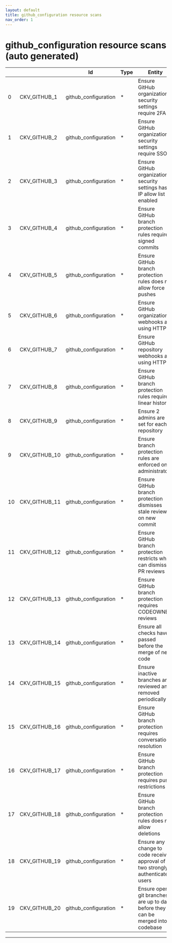 ```yaml
---
layout: default
title: github_configuration resource scans
nav_order: 1
---
```


# github_configuration resource scans (auto generated)

|    |               | Id                   | Type   | Entity                                                                          | Policy               | IaC                                                                                                           |
|----|---------------|----------------------|--------|---------------------------------------------------------------------------------|----------------------|---------------------------------------------------------------------------------------------------------------|
|  0 | CKV_GITHUB_1  | github_configuration | *      | Ensure GitHub organization security settings require 2FA                        | github_configuration | https://github.com/bridgecrewio/checkov/tree/master/checkov/github/checks/2fa.py                              |
|  1 | CKV_GITHUB_2  | github_configuration | *      | Ensure GitHub organization security settings require SSO                        | github_configuration | https://github.com/bridgecrewio/checkov/tree/master/checkov/github/checks/sso.py                              |
|  2 | CKV_GITHUB_3  | github_configuration | *      | Ensure GitHub organization security settings has IP allow list enabled          | github_configuration | https://github.com/bridgecrewio/checkov/tree/master/checkov/github/checks/ipallowlist.py                      |
|  3 | CKV_GITHUB_4  | github_configuration | *      | Ensure GitHub branch protection rules requires signed commits                   | github_configuration | https://github.com/bridgecrewio/checkov/tree/master/checkov/github/checks/require_signatures.py               |
|  4 | CKV_GITHUB_5  | github_configuration | *      | Ensure GitHub branch protection rules does not allow force pushes               | github_configuration | https://github.com/bridgecrewio/checkov/tree/master/checkov/github/checks/disallow_force_pushes.py            |
|  5 | CKV_GITHUB_6  | github_configuration | *      | Ensure GitHub organization webhooks are using HTTPS                             | github_configuration | https://github.com/bridgecrewio/checkov/tree/master/checkov/github/checks/webhooks_https_orgs.py              |
|  6 | CKV_GITHUB_7  | github_configuration | *      | Ensure GitHub repository webhooks are using HTTPS                               | github_configuration | https://github.com/bridgecrewio/checkov/tree/master/checkov/github/checks/webhooks_https_repos.py             |
|  7 | CKV_GITHUB_8  | github_configuration | *      | Ensure GitHub branch protection rules requires linear history                   | github_configuration | https://github.com/bridgecrewio/checkov/tree/master/checkov/github/checks/require_linear_history.py           |
|  8 | CKV_GITHUB_9  | github_configuration | *      | Ensure 2 admins are set for each repository                                     | github_configuration | https://github.com/bridgecrewio/checkov/tree/master/checkov/github/checks/repository_collaborators.py         |
|  9 | CKV_GITHUB_10 | github_configuration | *      | Ensure branch protection rules are enforced on administrators                   | github_configuration | https://github.com/bridgecrewio/checkov/tree/master/checkov/github/checks/enforce_branch_protection_admins.py |
| 10 | CKV_GITHUB_11 | github_configuration | *      | Ensure GitHub branch protection dismisses stale review on new commit            | github_configuration | https://github.com/bridgecrewio/checkov/tree/master/checkov/github/checks/dismiss_stale_reviews.py            |
| 11 | CKV_GITHUB_12 | github_configuration | *      | Ensure GitHub branch protection restricts who can dismiss PR reviews            | github_configuration | https://github.com/bridgecrewio/checkov/tree/master/checkov/github/checks/restrict_pr_review_dismissal.py     |
| 12 | CKV_GITHUB_13 | github_configuration | *      | Ensure GitHub branch protection requires CODEOWNER reviews                      | github_configuration | https://github.com/bridgecrewio/checkov/tree/master/checkov/github/checks/require_code_owner_reviews.py       |
| 13 | CKV_GITHUB_14 | github_configuration | *      | Ensure all checks have passed before the merge of new code                      | github_configuration | https://github.com/bridgecrewio/checkov/tree/master/checkov/github/checks/require_status_checks_pr.py         |
| 14 | CKV_GITHUB_15 | github_configuration | *      | Ensure inactive branches are reviewed and removed periodically                  | github_configuration | https://github.com/bridgecrewio/checkov/tree/master/checkov/github/checks/disallow_inactive_branch_60days.py  |
| 15 | CKV_GITHUB_16 | github_configuration | *      | Ensure GitHub branch protection requires conversation resolution                | github_configuration | https://github.com/bridgecrewio/checkov/tree/master/checkov/github/checks/require_conversation_resolution.py  |
| 16 | CKV_GITHUB_17 | github_configuration | *      | Ensure GitHub branch protection requires push restrictions                      | github_configuration | https://github.com/bridgecrewio/checkov/tree/master/checkov/github/checks/require_push_restrictions.py        |
| 17 | CKV_GITHUB_18 | github_configuration | *      | Ensure GitHub branch protection rules does not allow deletions                  | github_configuration | https://github.com/bridgecrewio/checkov/tree/master/checkov/github/checks/disallow_branch_deletions.py        |
| 18 | CKV_GITHUB_19 | github_configuration | *      | Ensure any change to code receives approval of two strongly authenticated users | github_configuration | https://github.com/bridgecrewio/checkov/tree/master/checkov/github/checks/require_2approvals.py               |
| 19 | CKV_GITHUB_20 | github_configuration | *      | Ensure open git branches are up to date before they can be merged into codebase | github_configuration | https://github.com/bridgecrewio/checkov/tree/master/checkov/github/checks/require_updated_branch_pr.py        |


---


